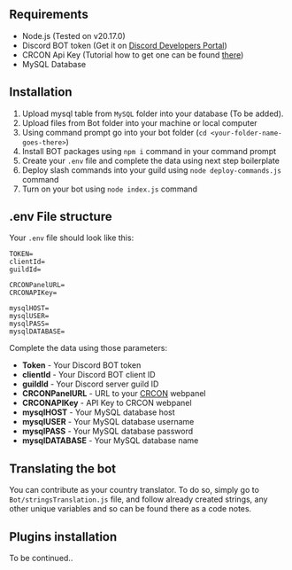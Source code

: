 ## Requirements
- Node.js (Tested on v20.17.0)
- Discord BOT token (Get it on [Discord Developers Portal](https://discord.com/developers/applications))
- CRCON Api Key (Tutorial how to get one can be found [there](https://github.com/MarechJ/hll_rcon_tool/wiki/Developer-Guides-%E2%80%90-CRCON-API))
- MySQL Database

## Installation
1. Upload mysql table from `MySQL` folder into your database (To be added).
2. Upload files from Bot folder into your machine or local computer
3. Using command prompt go into your bot folder (`cd <your-folder-name-goes-there>`)
4. Install BOT packages using `npm i` command in your command prompt
5. Create your `.env` file and complete the data using next step boilerplate
6. Deploy slash commands into your guild using `node deploy-commands.js` command
7. Turn on your bot using `node index.js` command

## .env File structure
Your `.env` file should look like this:
```
TOKEN=
clientId=
guildId=

CRCONPanelURL=
CRCONAPIKey=

mysqlHOST=
mysqlUSER=
mysqlPASS=
mysqlDATABASE=
```

Complete the data using those parameters:
- **Token** - Your Discord BOT token
- **clientId** - Your Discord BOT client ID
- **guildId** - Your Discord server guild ID
- **CRCONPanelURL** - URL to your [CRCON](https://github.com/MarechJ/hll_rcon_tool) webpanel
- **CRCONAPIKey** - API Key to CRCON webpanel
- **mysqlHOST** - Your MySQL database host
- **mysqlUSER** - Your MySQL database username
- **mysqlPASS** - Your MySQL database password
- **mysqlDATABASE** - Your MySQL database name

## Translating the bot
You can contribute as your country translator. To do so, simply go to `Bot/stringsTranslation.js` file, and follow already created strings, any other unique variables and so can be found there as a code notes.

## Plugins installation
To be continued..
